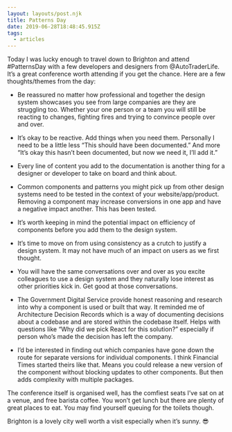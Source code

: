 ```yaml
---
layout: layouts/post.njk
title: Patterns Day
date: 2019-06-28T18:48:45.915Z
tags:
  - articles
---
```

Today I was lucky enough to travel down to Brighton and attend #PatternsDay with a few developers and designers from @AutoTraderLife. It’s a great conference worth attending if you get the chance. Here are a few thoughts/themes from the day:

* Be reassured no matter how professional and together the design system showcases you see from large companies are they are struggling too. Whether your one person or a team you will still be reacting to changes, fighting fires and trying to convince people over and over.

* It’s okay to be reactive. Add things when you need them. Personally I need to be a little less “This should have been documented.” And more “It’s okay this hasn’t been documented, but now we need it, I’ll add it.”

* Every line of content you add to the documentation is another thing for a designer or developer to take on board and think about.

* Common components and patterns you might pick up from other design systems need to be tested in the context of your website/app/product. Removing a component may increase conversions in one app and have a negative impact another. This has been tested.

* It’s worth keeping in mind the potential impact on efficiency of components before you add them to the design system.

* It’s time to move on from using consistency as a crutch to justify a design system. It may not have much of an impact on users as we first thought.

* You will have the same conversations over and over as you excite colleagues to use a design system and they naturally lose interest as other priorities kick in. Get good at those conversations.

* The Government Digital Service provide honest reasoning and research into why a component is used or built that way. It reminded me of Architecture Decision Records which is a way of documenting decisions about a codebase and are  stored within the codebase itself. Helps with questions like “Why did we pick React for this solution?” especially if person who’s made the decision has left the company.

* I’d be interested in finding out which companies have gone down the route for separate versions for individual components. I think Financial Times started theirs like that. Means you could release a new version of the component without blocking updates to other components. But then adds complexity with multiple packages.

The conference itself is organised well, has the comfiest seats I’ve sat on at a venue, and free barista coffee. You won’t get lunch but there are plenty of great places to eat. You may find yourself queuing for the toilets though. 

Brighton is a lovely city well worth a visit especially when it’s sunny. 😎




